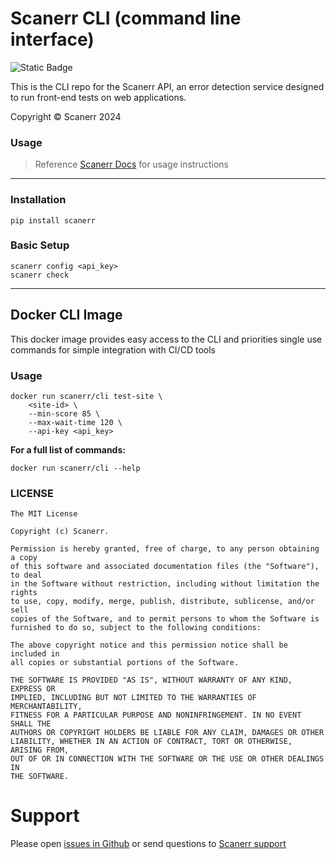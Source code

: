 # Scanerr CLI (command line interface)

![Static Badge](https://img.shields.io/badge/CLI-Available-mint)

This is the CLI repo for the Scanerr API, an error detection service designed to run front-end tests on web applications.

Copyright © Scanerr 2024

### Usage
> Reference <a target="_blank" href="https://docs.scanerr.io/guides/cli.html">Scanerr Docs</a> for usage instructions

---

### Installation
```shell
pip install scanerr
```

### Basic Setup
```shell
scanerr config <api_key>
scanerr check
```

---

## Docker CLI Image

This docker image provides easy access to the CLI and priorities single use commands for simple integration with CI/CD tools


### Usage

```shell
docker run scanerr/cli test-site \ 
    <site-id> \
    --min-score 85 \
    --max-wait-time 120 \
    --api-key <api_key> 
```

**For a full list of commands:**

```shell
docker run scanerr/cli --help
```

### LICENSE
```license
The MIT License

Copyright (c) Scanerr.

Permission is hereby granted, free of charge, to any person obtaining a copy
of this software and associated documentation files (the "Software"), to deal
in the Software without restriction, including without limitation the rights
to use, copy, modify, merge, publish, distribute, sublicense, and/or sell
copies of the Software, and to permit persons to whom the Software is
furnished to do so, subject to the following conditions:

The above copyright notice and this permission notice shall be included in
all copies or substantial portions of the Software.

THE SOFTWARE IS PROVIDED "AS IS", WITHOUT WARRANTY OF ANY KIND, EXPRESS OR
IMPLIED, INCLUDING BUT NOT LIMITED TO THE WARRANTIES OF MERCHANTABILITY,
FITNESS FOR A PARTICULAR PURPOSE AND NONINFRINGEMENT. IN NO EVENT SHALL THE
AUTHORS OR COPYRIGHT HOLDERS BE LIABLE FOR ANY CLAIM, DAMAGES OR OTHER
LIABILITY, WHETHER IN AN ACTION OF CONTRACT, TORT OR OTHERWISE, ARISING FROM,
OUT OF OR IN CONNECTION WITH THE SOFTWARE OR THE USE OR OTHER DEALINGS IN
THE SOFTWARE.
```

# Support
Please open [issues in Github](https://github.com/Scanerr-io/cli/issues) or send questions to [Scanerr support](mailto:hello@scanerr.io)
